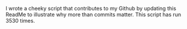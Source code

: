 I wrote a cheeky script that contributes to my Github by updating this ReadMe to illustrate why more than commits matter. This script has run 3530 times.